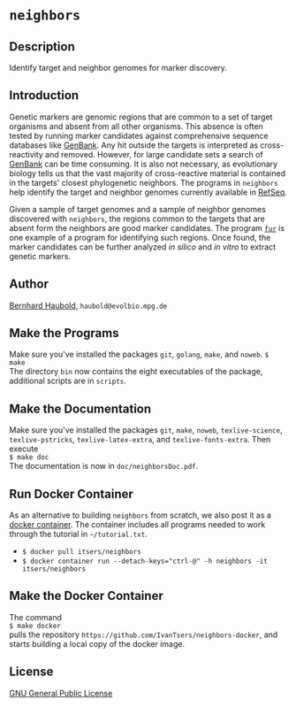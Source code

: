 # `neighbors`
## Description
Identify target and neighbor genomes for marker discovery.
## Introduction
Genetic markers are genomic regions that are common to a set of target
organisms and absent from all other organisms. This absence is often
tested by running marker candidates against comprehensive sequence
databases like [GenBank](https://www.ncbi.nlm.nih.gov/genbank/). Any
hit outside the targets is interpreted as cross-reactivity and
removed. However, for large candidate sets a search of
[GenBank](https://www.ncbi.nlm.nih.gov/genbank/) can be time
consuming. It is also not necessary, as evolutionary biology tells us
that the vast majority of cross-reactive material is contained in the
targets' closest phylogenetic neighbors. The programs in `neighbors`
help identify the target and neighbor genomes currently
available in [RefSeq](https://www.ncbi.nlm.nih.gov/refseq/). 

Given a sample of target genomes and a sample of neighbor genomes
discovered with `neighbors`, the regions common to the targets that
are absent form the neighbors are good marker candidates. The program
[`fur`](https://github.com/evolbioinf/fur) is one example of a program
for identifying such regions. Once found, the marker candidates can be
further analyzed *in silico* and
*in vitro* to extract genetic markers.  
## Author
[Bernhard Haubold](http://guanine.evolbio.mpg.de/), `haubold@evolbio.mpg.de`
## Make the Programs
Make sure you've installed the packages `git`, `golang`,
`make`, and `noweb`.
  `$ make`  
  The directory `bin` now contains the eight executables of the
  package, additional scripts are in
  `scripts`.
## Make the Documentation
Make sure you've installed the packages `git`, `make`, `noweb`, `texlive-science`,
`texlive-pstricks`, `texlive-latex-extra`,
and `texlive-fonts-extra`. Then execute  
  `$ make doc`  
  The documentation is now in `doc/neighborsDoc.pdf`. 
## Run Docker Container 
As an alternative to building `neighbors` from scratch, we also post it as a [docker
  container](https://hub.docker.com/r/itsers/neighbors). The container
  includes all programs needed to work through the tutorial in `~/tutorial.txt`.
  -  `$ docker pull itsers/neighbors`
  -  `$ docker container run --detach-keys="ctrl-@" -h neighbors -it itsers/neighbors`
## Make the Docker Container
The command  
`$ make docker`  
pulls the repository
`https://github.com/IvanTsers/neighbors-docker`, and starts building a
local copy of the docker image.
## License
[GNU General Public License](https://www.gnu.org/licenses/gpl.html)
